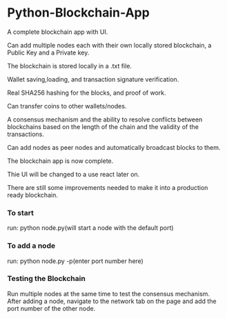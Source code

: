# Python-Blockchain-App


A complete blockchain app with UI.

Can add multiple nodes each with their own locally stored blockchain, a Public Key and a Private key.

The blockchain is stored locally in a .txt file.

Wallet saving,loading, and transaction signature verification.

Real SHA256 hashing for the blocks, and proof of work.

Can transfer coins to other wallets/nodes.

A consensus mechanism and the ability to resolve conflicts between blockchains based on the length of the chain and the validity of the transactions.

Can add nodes as peer nodes and automatically broadcast blocks to them. 

The blockchain app is now complete. 

Thie UI will be changed to a use react later on.

There are still some improvements needed to make it into a production ready blockchain.

<h3>To start </h3>
run:   python node.py(will start a node with the default port)

<h3>To add a node</h3>
run: python node.py -p(enter port number here)

<br/>

<h3> Testing the Blockchain </h3>
Run multiple nodes at the same time to test the consensus mechanism.
After adding a node, navigate to the network tab on the page and add the port number of the other node.



